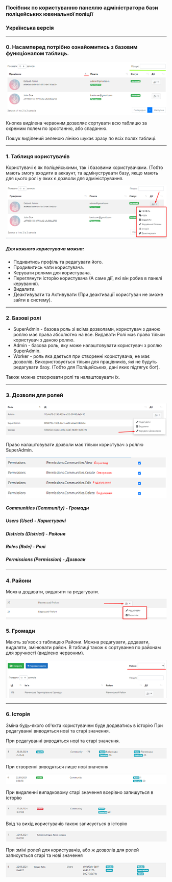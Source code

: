 ### Посібник по користуванню панеллю адміністратора бази поліцейських ювенальної поліції</h3>

### Українська версія

___

### 0. Насамперед потрібно ознайомитись з базовим функціоналом таблиць.

![datatable example](ReadmeFiles/datatable.png)

Кнопка виділена червоним дозволяє сортувати всю таблицю за окремим полем по зростанню, або спаданню.

Пошук виділений зеленою лінією шукає зразу по всіх полях таблиці.

___

### 1. Таблиця користувачів

Користувачі є як поліцейськими, так і базовими користувачами. (Тобто мають змогу входити в аккаунт, та адмінуструвати базу, якщо мають для цього ролі у яких є дозволи для адміністрування.

![datatable example](ReadmeFiles/users.png)

##### Для кожного користувача можна:
* Подивитись профіль та редагувати його.
* Продивитись чати користувача.
* Керувати ролями для користувача.
* Переглянути історію користувача (А саме дії, які він робив в панелі керування).
* Видалити.
* Деактивувати та Активувати (При деактивації користувач не зможе зайти в систему).

___

### 2. Базові ролі

* SuperAdmin - базова роль зі всіма дозволами, користувач з даною роллю має права абсолютно на все. Видавати Ролі має право тільки користувач з даною роллю.
*	Admin - базова роль, яку може налаштовувати користувач з роллю SuperAdmin.
*	Worker - роль яка дається при створенні користувача, не має дозволів. Використовується тільки для працівників, які не будуть редагувати базу. (Тобто для Поліцейських, дані яких підтягує бот).

Також можна створювати ролі та налаштовувати їх.

___

### 3. Дозволи для ролей

![datatable example](ReadmeFiles/roles.png)

Право налаштовувати дозволи має тільки користувач з роллю SuperAdmin.

![datatable example](ReadmeFiles/rolespermissions.png)

##### Communities (Community) - Громади
##### Users (User) - Користувачі
##### Districts (District) - Райони
##### Roles (Role) - Ролі
##### Permissions (Permission) - Дозволи

___

### 4. Райони

Можна додавати, видаляти та редагувати.

![datatable example](ReadmeFiles/districts.png)

### 5. Громади

Мають зв'язок з таблицею Райони. Можна редагувати, додавати, видаляти, змінювати район. В таблиці також є сортування по районам для зручності (виділено червоним).

![datatable example](ReadmeFiles/community.png)

___

### 6. Історія

Зміна будь-якого об'єкта користувачем буде додаватись в історію
При редагуванні виводяться нові та старі значення.

При редагуванні виводяться нові та старі значення.

![datatable example](ReadmeFiles/history1.png)

При створенні виводяться лише нові значення

![datatable example](ReadmeFiles/history2.png)

При видаленні випадковому старі значення всерівно запишуться в історію

![datatable example](ReadmeFiles/history3.png)

Вхід та вихід користувачів також записується в історію

![datatable example](ReadmeFiles/history4.png)

При зміні ролей для користувачів, або ж дозволів для ролей записується старі та нові значення

![datatable example](ReadmeFiles/history5.png)
